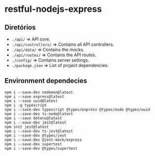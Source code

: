# restful-nodejs-express

## Diretórios
- `./api/` => API core.
- `./api/controllers/` => Contains all API controllers.
- `./api/data/` => Contains the mocks.
- `./api/routes/` => Contains the API routes.
- `./config/` => Contains server settings.
- `./package.json` => List of project dependencies.

## Environment dependecies
```shell
npm i --save-dev nodemon@latest
npm i --save express@latest
npm i --save uuid@latest
npm i -g typescript
npm i --save-dev typescript @types/express @types/node @types/uuid
npm i --save-dev ts-node@latest
npm i --save dotenv@latest
npm i --save-dev jest@latest
npm init jest@latest
npm i --save-dev ts-jest@latest
npm i --save-dev @types/jest
npm i --save-dev @jest-mock/express
npm i --save-dev supertest
npm i --save-dev @types/supertest
```